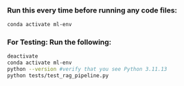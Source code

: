 ### Run this every time before running any code files: 
```bash
conda activate ml-env
```
### For Testing: Run the following: 
```bash
deactivate
conda activate ml-env
python --version #verify that you see Python 3.11.13 
python tests/test_rag_pipeline.py
```